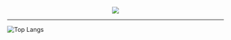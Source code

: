 <p align="center">
  <a href="https://skillicons.dev">
    <img src="https://skillicons.dev/icons?i=go,js,ts,react,nodejs,express,next,docker" />
  </a>
</p>
<hr />

![Top Langs](https://github-readme-stats.vercel.app/api/top-langs/?username=tinarao&theme=tokyonight&layout=donut)
